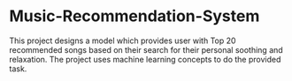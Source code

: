 # Music-Recommendation-System
This project designs a model which provides user with Top 20 recommended songs based on their search for their personal soothing and relaxation. The project uses machine learning concepts to do the provided task.
